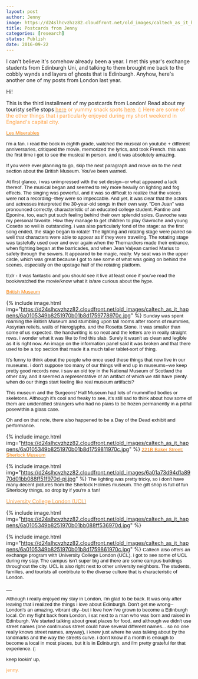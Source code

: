 ```yaml
---
layout: post
author: Jenny
image: https://d24slhcvzhzz82.cloudfront.net/old_images/caltech_as_it_happens/6a0105349b8251970b01bb088ff354970d.jpg
title: Postcards from Jenny
categories: [research]
status: Publish
date: 2016-09-22
---
```



I can't believe it's somehow already been a year. I met this year's exchange students from Edinburgh Uni, and talking to them brought me back to the cobbly wynds and layers of ghosts that is Edinburgh. Anyhow, here's another one of my posts from London last year.

Hi!

This is the third installment of my postcards from London! Read about my touristy selfie stops <span style="color: #ff9f40;"><a href="https://caltech.typepad.com/caltech_as_it_happens/2016/01/pfj-london-selfie-stops.html" target="_blank"><span style="color: #ff9f40;">here</a> or yummy snack spots <a href="https://caltech.typepad.com/caltech_as_it_happens/2016/09/pfj-london-snack-spots.html" style="color: #ff9f40;" target="_blank">here</a>. (: Here are some of the other things that i particularly enjoyed during my short weekend in England's capital city.

<span style="font-family: arial, helvetica, sans-serif; color: #ff7f00; font-size: 10pt;"><a href="https://www.lesmis.com/uk/" style="font-family: arial, helvetica, sans-serif; font-size: 10pt;" target="_blank"><span style="color: #ff7f00;">Les Miserables</a>

<span style="font-family: arial, helvetica, sans-serif; color: #111111; font-size: 10pt;">i'm a fan. i read the book in eighth grade, watched the musical on youtube + different anniversaries, critiqued the movie, memorized the lyrics, and took French. this was the first time i got to see the musical in person, and it was absolutely amazing.

<span style="font-family: arial, helvetica, sans-serif; color: #111111; font-size: 10pt;">If you were ever planning to go, skip the next paragraph and move on to the next section about the British Museum. You've been warned.

<span style="font-family: arial, helvetica, sans-serif; color: #111111; font-size: 10pt;">At first glance, i was unimpressed with the set design--or what appeared a lack thereof. The musical began and seemed to rely more heavily on lighting and fog effects. The singing was powerful, and it was so difficult to realize that the voices were not a recording--they were so impeccable. And yet, it was clear that the actors and actresses interpreted the 30-year-old songs in their own way. "Don Juan" was pronounced correctly, characteristic of an educated college student. Fantine and Eponine, too, each put such feeling behind their own splendid solos. Gavroche was my personal favorite. How they manage to get children to play Gavroche and young Cosette so well is outstanding. i was also particularly fond of the stage: as the first song ended, the stage began to rotate! The lighting and rotating stage were paired so well that characters were able to appear as if they were traveling. The rotating stage was tastefully used over and over again when the Thernardiers made their entrance, when fighting began at the barricades, and when Jean Valjean carried Marius to safety through the sewers. It appeared to be magic, really. My seat was in the upper circle, which was great because I got to see some of what was going on behind the scenes, especially on the upstage half of the rotating platform.

<span style="font-family: arial, helvetica, sans-serif; color: #111111; font-size: 10pt;">tl;dr - it was fantastic and you should see it live at least once if you've read the book/watched the movie/know what it is/are curious about the hype.

<span style="font-family: arial, helvetica, sans-serif; color: #ff7f00; font-size: 10pt;"><a href="https://www.britishmuseum.org/" target="_blank"><span style="color: #ff7f00;">British Museum</a>

{% include image.html img="https://d24slhcvzhzz82.cloudfront.net/old_images/caltech_as_it_happens/6a0105349b8251970b01b8d1759778970c.jpg" %}
<span style="font-family: arial, helvetica, sans-serif; color: #111111; font-size: 10pt;">Sunday was spent roaming the British Museum and stumbling upon tall rooms after rooms of mummies, Assyrian reliefs, walls of hieroglyphs, and the Rosetta Stone. It was smaller than some of us expected. the handwriting is so neat and the letters are in really straight rows. i wonder what it was like to find this slab. Surely it wasn't as clean and legible as it is right now. An image on the information panel said it was broken and that there used to be a top section that made it a much taller tablet-sort of thing.

<span style="font-family: arial, helvetica, sans-serif; color: #111111; font-size: 10pt;">It's funny to think about the people who once used these things that now live in our museums. i don't suppose too many of our things will end up in museums--we keep pretty good records now. i saw an old toy in the National Museum of Scotland the other day, and it seemed a representative of an artifact of which we still have plenty. when do our things start feeling like real museum artifacts?

<span style="font-family: arial, helvetica, sans-serif; color: #111111; font-size: 10pt;">This museum and the Surgeons' Hall Museum had lots of mummified bodies or skeletons. Although it's cool and freaky to see, it's still sad to think about how some of them are unidentified strangers who had no plans to be frozen permanently in a pitiful posewithin a glass case.

<span style="font-family: arial, helvetica, sans-serif; color: #111111; font-size: 10pt;">Oh and on that note, there also happened to be a Day of the Dead exhibit and performance.


{% include image.html img="https://d24slhcvzhzz82.cloudfront.net/old_images/caltech_as_it_happens/6a0105349b8251970b01b8d1759811970c.jpg" %}
<span style="font-family: arial, helvetica, sans-serif; color: #ff7f00; font-size: 10pt;"><a href="https://www.sherlock-holmes.co.uk/" target="_blank"><span style="color: #ff7f00;">221B Baker Street: Sherlock Museum</a>

{% include image.html img="https://d24slhcvzhzz82.cloudfront.net/old_images/6a01a73d94d1a8970d01bb088ff51f970d-pi.jpg" %}
<span style="font-family: arial, helvetica, sans-serif; color: #111111; font-size: 10pt;">The lighting was pretty tricky, so i don't have many decent pictures from the Sherlock Holmes museum. The gift shop is full of fun Sherlocky things, so drop by if you're a fan!

<span style="color: #ff9f40;"><a href="https://www.ucl.ac.uk/" target="_blank"><span style="color: #ff9f40;">University College London (</a><a href="https://www.ucl.ac.uk/" target="_blank"><span style="color: #ff9f40;">UCL)</a>

{% include image.html img="https://d24slhcvzhzz82.cloudfront.net/old_images/caltech_as_it_happens/6a0105349b8251970b01bb088ff536970d.jpg" %}


{% include image.html img="https://d24slhcvzhzz82.cloudfront.net/old_images/caltech_as_it_happens/6a0105349b8251970b01b8d1759861970c.jpg" %}
<span style="font-family: arial, helvetica, sans-serif; color: #111111; font-size: 10pt;">Caltech also offers an exchange program with University College London (UCL). i got to see some of UCL during my stay. The campus isn't super big and there are some campus buildings throughout the city. UCL is also right next to other university neighbors. The students, families, and tourists all contribute to the diverse culture that is characteristic of London.

<span style="font-family: arial, helvetica, sans-serif; color: #111111; font-size: 10pt;">__

<span style="font-family: arial, helvetica, sans-serif; color: #111111; font-size: 10pt;">Although i really enjoyed my stay in London, i'm glad to be back. It was only after leaving that i realized the things i love about Edinburgh. Don't get me wrong--London's an amazing, vibrant city--but i love how i've grown to become a Edinburgh local. On my flight back from London, i sat next to a man who was born and raised in Edinburgh. We started talking about great places for food, and although we didn't use street names (one continuous street could have several different names... so no one really knows street names, anyway), i knew just where he was talking about by the landmarks and the way the streets curve. i don't know if a month is enough to become a local in most places, but it is in Edinburgh, and i'm pretty grateful for that experience. (:

<span style="font-family: arial, helvetica, sans-serif; color: #111111; font-size: 10pt;">keep lookin' up,

<span style="font-family: arial, helvetica, sans-serif; color: #ff9f40; font-size: 10pt;">jenny.

